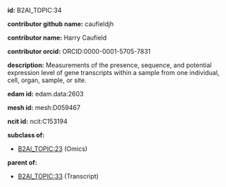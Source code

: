 **id:** B2AI_TOPIC:34

**contributor github name:** caufieldjh

**contributor name:** Harry Caufield

**contributor orcid:** ORCID:0000-0001-5705-7831

**description:** Measurements of the presence, sequence, and potential expression level of gene transcripts within a sample from one individual, cell, organ, sample, or site.

**edam id:** edam.data:2603

**mesh id:** mesh:D059467

**ncit id:** ncit:C153194

**subclass of:**

- [B2AI_TOPIC:23](../topics/Omics.markdown) (Omics)

**parent of:**

- [B2AI_TOPIC:33](../topics/Transcript.markdown) (Transcript)
